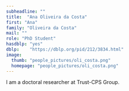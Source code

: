 ```yaml
---
subheadline: ""
title:  "Ana Oliveira da Costa"
first: "Ana"
family: "Oliveira da Costa"
mail: ""
role: "PhD Student"
hasdblp: "yes"
dblp:    "https://dblp.org/pid/212/3834.html"
image:
  thumb: "people_pictures/oli_costa.png"
  homepage: "people_pictures/oli_costa.png"
---
```


<!--more-->

I am a doctoral researcher at Trust-CPS Group.
